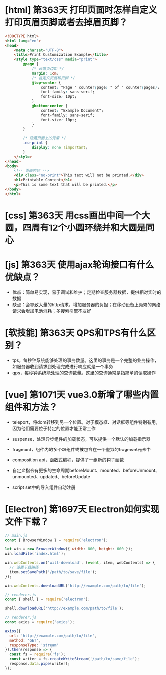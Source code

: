 # [html] 第363天 打印页面时怎样自定义打印页眉页脚或者去掉眉页脚？

```html
<!DOCTYPE html>
<html lang="en">
<head>
    <meta charset="UTF-8">
    <title>Print Customization Example</title>
    <style type="text/css" media="print">
        @page {
            /* 设置页边距 */
            margin: 1cm;
            /* 自定义页眉和页脚 */
            @top-center {
                content: "Page " counter(page) " of " counter(pages);
                font-family: sans-serif;
                font-size: 10pt;
            }
            @bottom-center {
                content: "Example Document";
                font-family: sans-serif;
                font-size: 10pt;
            }
        }

        /* 隐藏页面上的元素 */
        .no-print {
            display: none !important;
        }
    </style>
</head>
<body>
    <!-- 页面内容 -->
    <div class="no-print">This text will not be printed.</div>
    <h1>Printable Content</h1>
    <p>This is some text that will be printed.</p>
</body>
</html>

```

# [css] 第363天 用css画出中间一个大圆，四周有12个小圆环绕并和大圆是同心

# [js] 第363天 使用ajax轮询接口有什么优缺点？

- 优点：简单易实现，易于调试和维护；定期检查服务器数据，提供相对实时的数据
- 缺点：会导致大量的http请求，增加服务器的负担；在移动设备上频繁的网络请求会增加电池消耗；多搜索引擎不友好

# [软技能] 第363天 QPS和TPS有什么区别？

- tps，每秒钟系统能够处理的事务数量。这里的事务是一个完整的业务操作，如服务器收到请求到处理完成进行响应就是一个事务
- qps，每秒钟系统能处理的查询数量。这里的查询通常是指简单的读取操作

# [vue] 第1071天 vue3.0新增了哪些内置组件和方法？

- teleport，将dom转移到另一个位置。对于模态框、对话框等组件特别有用，因为他们需要位于特定的位置才能正常工作
- suspense，处理异步组件的加载状态，可以提供一个默认的加载指示器
- fragment，组件内的多个跟组件或被包含在一个虚拟的fragment元素中

- composition api，函数式编程，提供了一组新的钩子函数
- 自定义指令有更多的生命周期beforeMount、mounted、beforeUnmount、unmounted、updated、beforeUpdate
- script set中的导入组件自动注册

# [Electron] 第1697天 Electron如何实现文件下载？

```javascript
// main.js
const { BrowserWindow } = require('electron');

let win = new BrowserWindow({ width: 800, height: 600 });
win.loadFile('index.html');

win.webContents.on('will-download', (event, item, webContents) => {
  // 设置下载路径
  item.setSavePath('/path/to/save/file');
});

win.webContents.downloadURL('http://example.com/path/to/file');

```
```javascript
// renderer.js
const { shell } = require('electron');

shell.downloadURL('http://example.com/path/to/file');
```
```javascript
// renderer.js
const axios = require('axios');

axios({
  url: 'http://example.com/path/to/file',
  method: 'GET',
  responseType: 'stream'
}).then(response => {
  const fs = require('fs');
  const writer = fs.createWriteStream('/path/to/save/file');
  response.data.pipe(writer);
});

```
